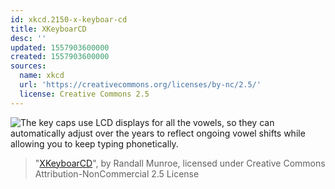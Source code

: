 ```yaml
---
id: xkcd.2150-x-keyboar-cd
title: XKeyboarCD
desc: ''
updated: 1557903600000
created: 1557903600000
sources:
  name: xkcd
  url: 'https://creativecommons.org/licenses/by-nc/2.5/'
  license: Creative Commons 2.5
---
```

![The key caps use LCD displays for all the vowels, so they can automatically adjust over the years to reflect ongoing vowel shifts while allowing you to keep typing phonetically.](https://imgs.xkcd.com/comics/xkeyboarcd.png)
> "[XKeyboarCD](https://xkcd.com/2150/)", by Randall Munroe, licensed under Creative Commons Attribution-NonCommercial 2.5 License
